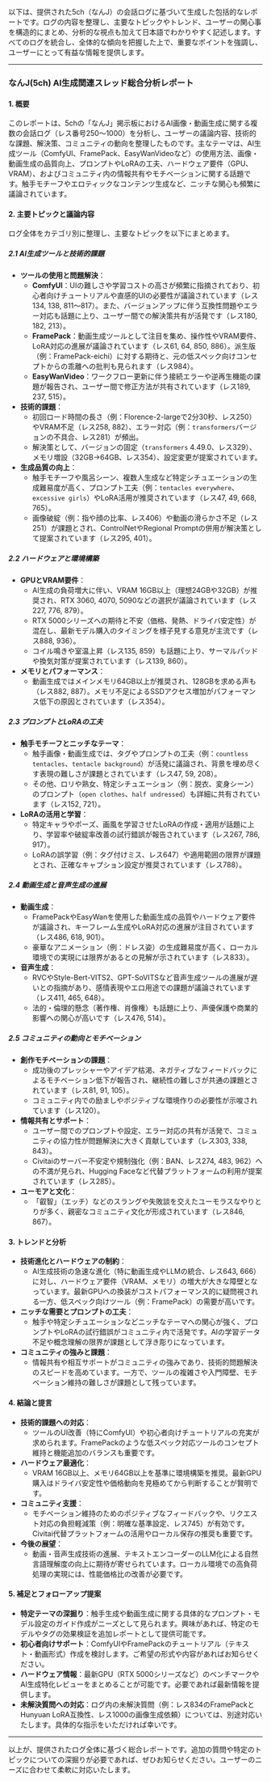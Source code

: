 以下は、提供された5ch（なんJ）の会話ログに基づいて生成した包括的なレポートです。ログの内容を整理し、主要なトピックやトレンド、ユーザーの関心事を構造的にまとめ、分析的な視点も加えて日本語でわかりやすく記述します。すべてのログを統合し、全体的な傾向を把握した上で、重要なポイントを強調し、ユーザーにとって有益な情報を提供します。

---

### **なんJ(5ch) AI生成関連スレッド総合分析レポート**

#### **1. 概要**
このレポートは、5chの「なんJ」掲示板におけるAI画像・動画生成に関する複数の会話ログ（レス番号250～1000）を分析し、ユーザーの議論内容、技術的な課題、解決策、コミュニティの動向を整理したものです。主なテーマは、AI生成ツール（ComfyUI、FramePack、EasyWanVideoなど）の使用方法、画像・動画生成の品質向上、プロンプトやLoRAの工夫、ハードウェア要件（GPU、VRAM）、およびコミュニティ内の情報共有やモチベーションに関する話題です。触手モチーフやエロティックなコンテンツ生成など、ニッチな関心も頻繁に議論されています。

#### **2. 主要トピックと議論内容**
ログ全体をカテゴリ別に整理し、主要なトピックを以下にまとめます。

##### **2.1 AI生成ツールと技術的課題**
- **ツールの使用と問題解決**：
  - **ComfyUI**：UIの難しさや学習コストの高さが頻繁に指摘されており、初心者向けチュートリアルや直感的UIの必要性が議論されています（レス134, 138, 811～817）。また、バージョンアップに伴う互換性問題やエラー対応も話題に上り、ユーザー間での解決策共有が活発です（レス180, 182, 213）。
  - **FramePack**：動画生成ツールとして注目を集め、操作性やVRAM要件、LoRA対応の進展が議論されています（レス61, 64, 850, 886）。派生版（例：FramePack-eichi）に対する期待と、元の低スペック向けコンセプトからの乖離への批判も見られます（レス984）。
  - **EasyWanVideo**：ワークフロー更新に伴う接続エラーや逆再生機能の課題が報告され、ユーザー間で修正方法が共有されています（レス189, 237, 515）。
- **技術的課題**：
  - 初回ロード時間の長さ（例：Florence-2-largeで2分30秒、レス250）やVRAM不足（レス258, 882）、エラー対応（例：`transformers`バージョンの不具合、レス281）が頻出。
  - 解決策として、バージョンの固定（`transformers` 4.49.0、レス329）、メモリ増設（32GB→64GB、レス354）、設定変更が提案されています。
- **生成品質の向上**：
  - 触手モチーフや風呂シーン、複数人生成など特定シチュエーションの生成難易度が高く、プロンプト工夫（例：`tentacles everywhere`、`excessive girls`）やLoRA活用が推奨されています（レス47, 49, 668, 765）。
  - 画像破綻（例：指や顔の比率、レス406）や動画の滑らかさ不足（レス251）が課題とされ、ControlNetやRegional Promptの併用が解決策として提案されています（レス295, 401）。

##### **2.2 ハードウェアと環境構築**
- **GPUとVRAM要件**：
  - AI生成の負荷増大に伴い、VRAM 16GB以上（理想24GBや32GB）が推奨され、RTX 3060, 4070, 5090などの選択が議論されています（レス227, 776, 879）。
  - RTX 5000シリーズへの期待と不安（価格、発熱、ドライバ安定性）が混在し、最新モデル購入のタイミングを様子見する意見が主流です（レス888, 936）。
  - コイル鳴きや室温上昇（レス135, 859）も話題に上り、サーマルパッドや換気対策が提案されています（レス139, 860）。
- **メモリとパフォーマンス**：
  - 動画生成ではメインメモリ64GB以上が推奨され、128GBを求める声も（レス882, 887）。メモリ不足によるSSDアクセス増加がパフォーマンス低下の原因とされています（レス354）。

##### **2.3 プロンプトとLoRAの工夫**
- **触手モチーフとニッチなテーマ**：
  - 触手画像・動画生成では、タグやプロンプトの工夫（例：`countless tentacles`、`tentacle background`）が活発に議論され、背景を埋め尽くす表現の難しさが課題とされています（レス47, 59, 208）。
  - その他、ロリや熟女、特定シチュエーション（例：脱衣、変身シーン）のプロンプト（`open clothes`、`half undressed`）も詳細に共有されています（レス152, 721）。
- **LoRAの活用と学習**：
  - 特定キャラやポーズ、画風を学習させたLoRAの作成・適用が話題に上り、学習率や破綻率改善の試行錯誤が報告されています（レス267, 786, 917）。
  - LoRAの誤学習（例：タグ付けミス、レス647）や適用範囲の限界が課題とされ、正確なキャプション設定が推奨されています（レス788）。

##### **2.4 動画生成と音声生成の進展**
- **動画生成**：
  - FramePackやEasyWanを使用した動画生成の品質やハードウェア要件が議論され、キーフレーム生成やLoRA対応の進展が注目されています（レス486, 618, 901）。
  - 豪華なアニメーション（例：ドレス姿）の生成難易度が高く、ローカル環境での実現には限界があるとの見解が示されています（レス833）。
- **音声生成**：
  - RVCやStyle-Bert-VITS2、GPT-SoVITSなど音声生成ツールの進展が遅いとの指摘があり、感情表現やエロ用途での課題が議論されています（レス411, 465, 648）。
  - 法的・倫理的懸念（著作権、肖像権）も話題に上り、声優保護や商業的影響への関心が高いです（レス476, 514）。

##### **2.5 コミュニティの動向とモチベーション**
- **創作モチベーションの課題**：
  - 成功後のプレッシャーやアイデア枯渇、ネガティブなフィードバックによるモチベーション低下が報告され、継続性の難しさが共通の課題とされています（レス81, 91, 105）。
  - コミュニティ内での励ましやポジティブな環境作りの必要性が示唆されています（レス120）。
- **情報共有とサポート**：
  - ユーザー間でのプロンプトや設定、エラー対応の共有が活発で、コミュニティの協力性が問題解決に大きく貢献しています（レス303, 338, 843）。
  - Civitaiのサーバー不安定や規制強化（例：BAN、レス274, 483, 962）への不満が見られ、Hugging Faceなど代替プラットフォームの利用が提案されています（レス285）。
- **ユーモアと文化**：
  - 「叡智」（エッチ）などのスラングや失敗談を交えたユーモラスなやりとりが多く、親密なコミュニティ文化が形成されています（レス846, 867）。

#### **3. トレンドと分析**
- **技術進化とハードウェアの制約**：
  - AI生成技術の急速な進化（特に動画生成やLLMの統合、レス643, 666）に対し、ハードウェア要件（VRAM、メモリ）の増大が大きな障壁となっています。最新GPUへの換装がコストパフォーマンス的に疑問視される一方、低スペック向けツール（例：FramePack）の需要が高いです。
- **ニッチな需要とプロンプトの工夫**：
  - 触手や特定シチュエーションなどニッチなテーマへの関心が強く、プロンプトやLoRAの試行錯誤がコミュニティ内で活発です。AIの学習データ不足や概念理解の限界が課題として浮き彫りになっています。
- **コミュニティの強みと課題**：
  - 情報共有や相互サポートがコミュニティの強みであり、技術的問題解決のスピードを高めています。一方で、ツールの複雑さや入門障壁、モチベーション維持の難しさが課題として残っています。

#### **4. 結論と提言**
- **技術的課題への対応**：
  - ツールのUI改善（特にComfyUI）や初心者向けチュートリアルの充実が求められます。FramePackのような低スペック対応ツールのコンセプト維持と機能追加のバランスも重要です。
- **ハードウェア最適化**：
  - VRAM 16GB以上、メモリ64GB以上を基準に環境構築を推奨。最新GPU購入はドライバ安定性や価格動向を見極めてから判断することが賢明です。
- **コミュニティ支援**：
  - モチベーション維持のためのポジティブなフィードバックや、リクエスト対応の負担軽減策（例：明確な基準設定、レス745）が有効です。Civitai代替プラットフォームの活用やローカル保存の推奨も重要です。
- **今後の展望**：
  - 動画・音声生成技術の進展、テキストエンコーダーのLLM化による自然言語理解度の向上に期待が寄せられています。ローカル環境での高負荷処理の実現には、性能価格比の改善が必要です。

#### **5. 補足とフォローアップ提案**
- **特定テーマの深掘り**：触手生成や動画生成に関する具体的なプロンプト・モデル設定のガイド作成がニーズとして見られます。興味があれば、特定のモデルやタグの効果検証を追加レポートとして提供可能です。
- **初心者向けサポート**：ComfyUIやFramePackのチュートリアル（テキスト・動画形式）作成を検討します。ご希望の形式や内容があればお知らせください。
- **ハードウェア情報**：最新GPU（RTX 5000シリーズなど）のベンチマークやAI生成特化レビューをまとめることが可能です。必要であれば最新情報を提供します。
- **未解決質問への対応**：ログ内の未解決質問（例：レス834のFramePackとHunyuan LoRA互換性、レス1000の画像生成依頼）については、別途対応いたします。具体的な指示をいただければ幸いです。

---

以上が、提供されたログ全体に基づく総合レポートです。追加の質問や特定のトピックについての深掘りが必要であれば、ぜひお知らせください。ユーザーのニーズに合わせて柔軟に対応いたします。